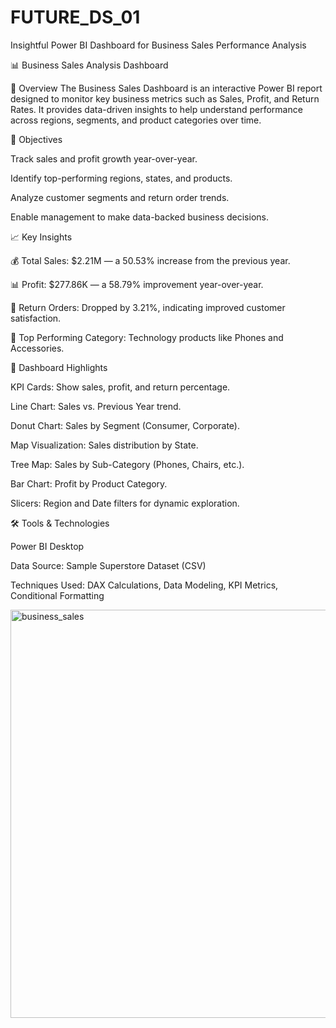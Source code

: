 # FUTURE_DS_01
Insightful Power BI Dashboard for Business Sales Performance Analysis

📊 Business Sales Analysis Dashboard

🧩 Overview
The Business Sales Dashboard is an interactive Power BI report designed to monitor key business metrics such as Sales, Profit, and Return Rates.
It provides data-driven insights to help understand performance across regions, segments, and product categories over time.

🎯 Objectives

Track sales and profit growth year-over-year.

Identify top-performing regions, states, and products.

Analyze customer segments and return order trends.

Enable management to make data-backed business decisions.

📈 Key Insights

💰 Total Sales: $2.21M — a 50.53% increase from the previous year.

📊 Profit: $277.86K — a 58.79% improvement year-over-year.

🔁 Return Orders: Dropped by 3.21%, indicating improved customer satisfaction.

🧭 Top Performing Category: Technology products like Phones and Accessories.

🧠 Dashboard Highlights

KPI Cards: Show sales, profit, and return percentage.

Line Chart: Sales vs. Previous Year trend.

Donut Chart: Sales by Segment (Consumer, Corporate).

Map Visualization: Sales distribution by State.

Tree Map: Sales by Sub-Category (Phones, Chairs, etc.).

Bar Chart: Profit by Product Category.

Slicers: Region and Date filters for dynamic exploration.

🛠️ Tools & Technologies

Power BI Desktop

Data Source: Sample Superstore Dataset (CSV)

Techniques Used: DAX Calculations, Data Modeling, KPI Metrics, Conditional Formatting


<img width="1167" height="653" alt="business_sales" src="https://github.com/user-attachments/assets/b7019063-07c4-4de2-967f-16a79222ab88" />

